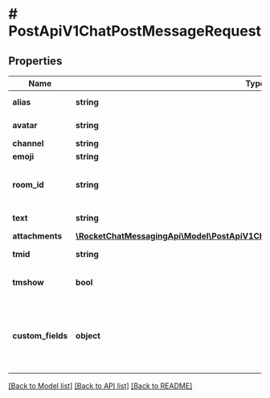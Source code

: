 # # PostApiV1ChatPostMessageRequest

## Properties

Name | Type | Description | Notes
------------ | ------------- | ------------- | -------------
**alias** | **string** | This will cause the message&#39;s name to appear as the given alias, but your username will still be displayed. | [optional]
**avatar** | **string** | If provided, the avatar will be displayed as the provided image URL. | [optional]
**channel** | **string** |  | [optional]
**emoji** | **string** | If provided, the avatar will be displayed as an emoji. | [optional]
**room_id** | **string** | The room ID where the message is to be sent. You can use channel name or username. The channel name must have the &#x60;#&#x60; prefix. &#x60;@&#x60; refers to username. |
**text** | **string** | The message text to send, it is optional because of attachments. | [optional]
**attachments** | [**\RocketChatMessagingApi\Model\PostApiV1ChatPostMessageRequestAttachmentsInner[]**](PostApiV1ChatPostMessageRequestAttachmentsInner.md) |  | [optional]
**tmid** | **string** | The message ID of the original message to reply to or to create a thread on. | [optional]
**tmshow** | **bool** | Defaults to true when the &#x60;tmid&#x60; parameter is specified. Message will also be shown in the room if the value is true. | [optional]
**custom_fields** | **object** | You can add custom fields for messages. For example, set priorities for messages.  You must enable this option and define the validation in the workspace settings. See the &lt;a href&#x3D;\&quot;https://docs.rocket.chat/docs/message\&quot; target&#x3D;\&quot;_blank\&quot;&gt;Message&lt;/a&gt; settings for further information. | [optional]

[[Back to Model list]](../../README.md#models) [[Back to API list]](../../README.md#endpoints) [[Back to README]](../../README.md)

